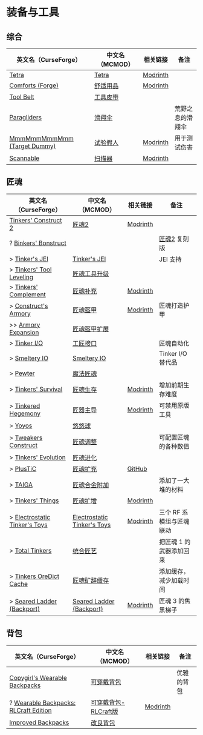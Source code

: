 # 装备与工具

## 综合

| 英文名（CurseForge）                                                                     | 中文名（MCMOD）                                  | 相关链接                                          | 备注             |
| ---------------------------------------------------------------------------------------- | ------------------------------------------------ | ------------------------------------------------- | ---------------- |
| [Tetra](https://www.curseforge.com/minecraft/mc-mods/tetra)                              | [Tetra](https://www.mcmod.cn/class/2018.html)    | [Modrinth](https://modrinth.com/mod/tetra)        |                  |
| [Comforts (Forge)](https://www.curseforge.com/minecraft/mc-mods/comforts)                | [舒适用品](https://www.mcmod.cn/class/2107.html) | [Modrinth](https://modrinth.com/mod/comforts)     |                  |
| [Tool Belt](https://www.curseforge.com/minecraft/mc-mods/tool-belt)                      | [工具皮带](https://www.mcmod.cn/class/2649.html) |                                                   |                  |
| [Paragliders](https://www.curseforge.com/minecraft/mc-mods/paragliders)                  | [滑翔伞](https://www.mcmod.cn/class/1344.html)   |                                                   | 荒野之息的滑翔伞 |
| [MmmMmmMmmMmm (Target Dummy)](https://www.curseforge.com/minecraft/mc-mods/mmmmmmmmmmmm) | [试验假人](https://www.mcmod.cn/class/1139.html) | [Modrinth](https://modrinth.com/mod/mmmmmmmmmmmm) | 用于测试伤害     |
| [Scannable](https://www.curseforge.com/minecraft/mc-mods/scannable)                      | [扫描器](https://www.mcmod.cn/class/791.html)    | [Modrinth](https://modrinth.com/mod/scannable)    |                  |

## 匠魂

| 英文名（CurseForge）                                                                                     | 中文名（MCMOD）                                                     | 相关链接                                                        | 备注                                                |
| -------------------------------------------------------------------------------------------------------- | ------------------------------------------------------------------- | --------------------------------------------------------------- | --------------------------------------------------- |
| [Tinkers' Construct 2](https://www.curseforge.com/minecraft/mc-mods/tinkers-construct)                   | [匠魂2](https://www.mcmod.cn/class/683.html)                        | [Modrinth](https://modrinth.com/mod/tinkers-construct)          |                                                     |
| ? [Binkers' Bonstruct](https://www.curseforge.com/minecraft/mc-mods/binkers-bonstruct)                   |                                                                     |                                                                 | [匠魂2](https://www.mcmod.cn/class/683.html) 复刻版 |
| > [Tinker's JEI](https://www.curseforge.com/minecraft/mc-mods/tinkers-jei)                               | [Tinker's JEI](https://www.mcmod.cn/class/2443.html)                |                                                                 | JEI 支持                                            |
| > [Tinkers' Tool Leveling](https://www.curseforge.com/minecraft/mc-mods/tinkers-tool-leveling)           | [匠魂工具升级](https://www.mcmod.cn/class/1056.html)                |                                                                 |                                                     |
| > [Tinkers' Complement](https://www.curseforge.com/minecraft/mc-mods/tinkers-complement)                 | [匠魂补充](https://www.mcmod.cn/class/1254.html)                    | [Modrinth](https://modrinth.com/mod/tinkers-complement)         |                                                     |
| > [Construct's Armory](https://www.curseforge.com/minecraft/mc-mods/constructs-armory)                   | [匠魂盔甲](https://www.mcmod.cn/class/1318.html)                    | [Modrinth](https://modrinth.com/mod/constructs-armory)          | 匠魂打造护甲                                        |
| >> [Armory Expansion](https://www.curseforge.com/minecraft/mc-mods/armory-expansion)                     | [匠魂盔甲扩展](https://www.mcmod.cn/class/1861.html)                |                                                                 |                                                     |
| > [Tinker I/O](https://www.curseforge.com/minecraft/mc-mods/tinker-i-o)                                  | [工匠接口](https://www.mcmod.cn/class/631.html)                     |                                                                 | 匠魂自动化                                          |
| > [Smeltery IO](https://www.curseforge.com/minecraft/mc-mods/mct-smeltery-io)                            | [Smeltery IO](https://www.mcmod.cn/class/5987.html)                 |                                                                 | Tinker I/O 替代品                                   |
| > [Pewter](https://www.curseforge.com/minecraft/mc-mods/pewter)                                          | [魔法匠魂](https://www.mcmod.cn/class/1155.html)                    |                                                                 |                                                     |
| > [Tinkers' Survival](https://www.curseforge.com/minecraft/mc-mods/tinkersurvival)                       | [匠魂生存](https://www.mcmod.cn/class/2378.html)                    | [Modrinth](https://modrinth.com/mod/tinkersurvival)             | 增加前期生存难度                                    |
| > [Tinkered Hegemony](https://www.curseforge.com/minecraft/mc-mods/tinkered-hegemony)                    | [匠器主导](https://www.mcmod.cn/class/3138.html)                    | [Modrinth](https://modrinth.com/mod/tinkered-hegemony)          | 可禁用原版工具                                      |
| > [Yoyos](https://www.curseforge.com/minecraft/mc-mods/yoyos)                                            | [悠悠球](https://www.mcmod.cn/class/992.html)                       |                                                                 |                                                     |
| > [Tweakers Construct](https://www.curseforge.com/minecraft/mc-mods/tweakers-construct)                  | [匠魂调整](https://www.mcmod.cn/class/2767.html)                    |                                                                 | 可配置匠魂的各种数值                                |
| > [Tinkers' Evolution](https://www.curseforge.com/minecraft/mc-mods/tinkers-evolution)                   | [匠魂进化](https://www.mcmod.cn/class/2739.html)                    |                                                                 |                                                     |
| > [PlusTiC](https://www.curseforge.com/minecraft/mc-mods/plusticminusbad)                                | [匠魂扩充](https://www.mcmod.cn/class/670.html)                     | [GitHub](https://github.com/Landmaster/PlusTiC)                 |                                                     |
| > [TAIGA](https://www.curseforge.com/minecraft/mc-mods/taiga-tinkers-alloying-addon)                     | [匠魂合金附加](https://www.mcmod.cn/class/1146.html)                |                                                                 | 添加了一大堆的材料                                  |
| > [Tinkers' Things](https://www.curseforge.com/minecraft/mc-mods/tinkers-things)                         | [匠魂扩增](https://www.mcmod.cn/class/2120.html)                    | [Modrinth](https://modrinth.com/mod/tinkers-things)             |                                                     |
| > [Electrostatic Tinker's Toys](https://www.curseforge.com/minecraft/mc-mods/electrostatic-tinkers-toys) | [Electrostatic Tinker's Toys](https://www.mcmod.cn/class/5896.html) | [Modrinth](https://modrinth.com/mod/electrostatic-tinkers-toys) | 三个 RF 系模组与匠魂联动                            |
| > [Total Tinkers](https://www.curseforge.com/minecraft/mc-mods/total-tinkers)                            | [统合匠艺](https://www.mcmod.cn/class/2759.html)                    |                                                                 | 把匠魂 1 的武器添加回来                             |
| > [Tinkers OreDict Cache](https://www.curseforge.com/minecraft/mc-mods/tinkers-oredict-cache)            | [匠魂矿辞缓存](https://www.mcmod.cn/class/5049.html)                |                                                                 | 添加缓存，减少加载时间                              |
| > [Seared Ladder (Backport)](https://www.curseforge.com/minecraft/mc-mods/seared-ladder-backport)        | [Seared Ladder (Backport)](https://www.mcmod.cn/class/11513.html)   | [Modrinth](https://modrinth.com/mod/seared-ladder-(backport))   | 匠魂 3 的焦黑梯子                                   |

## 背包

| 英文名（CurseForge）                                                                                                     | 中文名（MCMOD）                                              | 相关链接                                                                | 备注       |
| ------------------------------------------------------------------------------------------------------------------------ | ------------------------------------------------------------ | ----------------------------------------------------------------------- | ---------- |
| [Copygirl's Wearable Backpacks](https://minecraft.curseforge.com/projects/wearable-backpacks)                            | [可穿戴背包](https://www.mcmod.cn/class/1068.html)           |                                                                         | 优雅的背包 |
| ? [Wearable Backpacks: RLCraft Edition](https://www.curseforge.com/minecraft/mc-mods/wearable-backpacks-rlcraft-edition) | [可穿戴背包-RLCraft版](https://www.mcmod.cn/class/8903.html) | [Modrinth](https://modrinth.com/mod/wearable-backpacks-rlcraft-edition) |            |
| [Improved Backpacks](https://www.curseforge.com/minecraft/mc-mods/improvedbackpacks)                                     | [改良背包](https://www.mcmod.cn/class/5126.html)             |                                                                         |            |
